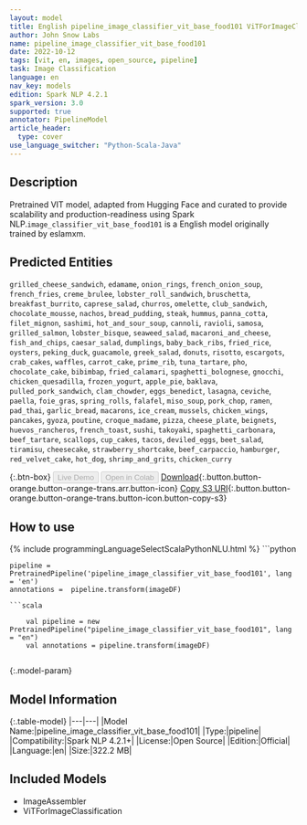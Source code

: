 ```yaml
---
layout: model
title: English pipeline_image_classifier_vit_base_food101 ViTForImageClassification from eslamxm
author: John Snow Labs
name: pipeline_image_classifier_vit_base_food101
date: 2022-10-12
tags: [vit, en, images, open_source, pipeline]
task: Image Classification
language: en
nav_key: models
edition: Spark NLP 4.2.1
spark_version: 3.0
supported: true
annotator: PipelineModel
article_header:
  type: cover
use_language_switcher: "Python-Scala-Java"
---
```


## Description

Pretrained VIT  model, adapted from Hugging Face and curated to provide scalability and production-readiness using Spark NLP.`image_classifier_vit_base_food101` is a English model originally trained by eslamxm.


## Predicted Entities

`grilled_cheese_sandwich`, `edamame`, `onion_rings`, `french_onion_soup`, `french_fries`, `creme_brulee`, `lobster_roll_sandwich`, `bruschetta`, `breakfast_burrito`, `caprese_salad`, `churros`, `omelette`, `club_sandwich`, `chocolate_mousse`, `nachos`, `bread_pudding`, `steak`, `hummus`, `panna_cotta`, `filet_mignon`, `sashimi`, `hot_and_sour_soup`, `cannoli`, `ravioli`, `samosa`, `grilled_salmon`, `lobster_bisque`, `seaweed_salad`, `macaroni_and_cheese`, `fish_and_chips`, `caesar_salad`, `dumplings`, `baby_back_ribs`, `fried_rice`, `oysters`, `peking_duck`, `guacamole`, `greek_salad`, `donuts`, `risotto`, `escargots`, `crab_cakes`, `waffles`, `carrot_cake`, `prime_rib`, `tuna_tartare`, `pho`, `chocolate_cake`, `bibimbap`, `fried_calamari`, `spaghetti_bolognese`, `gnocchi`, `chicken_quesadilla`, `frozen_yogurt`, `apple_pie`, `baklava`, `pulled_pork_sandwich`, `clam_chowder`, `eggs_benedict`, `lasagna`, `ceviche`, `paella`, `foie_gras`, `spring_rolls`, `falafel`, `miso_soup`, `pork_chop`, `ramen`, `pad_thai`, `garlic_bread`, `macarons`, `ice_cream`, `mussels`, `chicken_wings`, `pancakes`, `gyoza`, `poutine`, `croque_madame`, `pizza`, `cheese_plate`, `beignets`, `huevos_rancheros`, `french_toast`, `sushi`, `takoyaki`, `spaghetti_carbonara`, `beef_tartare`, `scallops`, `cup_cakes`, `tacos`, `deviled_eggs`, `beet_salad`, `tiramisu`, `cheesecake`, `strawberry_shortcake`, `beef_carpaccio`, `hamburger`, `red_velvet_cake`, `hot_dog`, `shrimp_and_grits`, `chicken_curry`

{:.btn-box}
<button class="button button-orange" disabled>Live Demo</button>
<button class="button button-orange" disabled>Open in Colab</button>
[Download](https://s3.amazonaws.com/auxdata.johnsnowlabs.com/public/models/pipeline_image_classifier_vit_base_food101_en_4.2.1_3.0_1665537813980.zip){:.button.button-orange.button-orange-trans.arr.button-icon}
[Copy S3 URI](s3://auxdata.johnsnowlabs.com/public/models/pipeline_image_classifier_vit_base_food101_en_4.2.1_3.0_1665537813980.zip){:.button.button-orange.button-orange-trans.button-icon.button-copy-s3}

## How to use



<div class="tabs-box" markdown="1">
{% include programmingLanguageSelectScalaPythonNLU.html %}
```python

    pipeline = PretrainedPipeline('pipeline_image_classifier_vit_base_food101', lang = 'en')
    annotations =  pipeline.transform(imageDF)
    
```
```scala

    val pipeline = new PretrainedPipeline("pipeline_image_classifier_vit_base_food101", lang = "en")
    val annotations = pipeline.transform(imageDF)
    
```
</div>

{:.model-param}
## Model Information

{:.table-model}
|---|---|
|Model Name:|pipeline_image_classifier_vit_base_food101|
|Type:|pipeline|
|Compatibility:|Spark NLP 4.2.1+|
|License:|Open Source|
|Edition:|Official|
|Language:|en|
|Size:|322.2 MB|

## Included Models

- ImageAssembler
- ViTForImageClassification